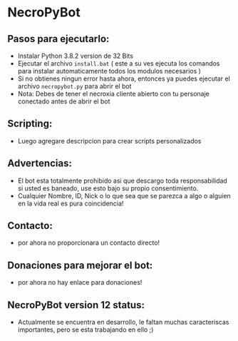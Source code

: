 # NecroPyBot

## Pasos para ejecutarlo:
* Instalar Python 3.8.2 version de 32 Bits
* Ejecutar el archivo `install.bat` ( este a su ves ejecuta los comandos para instalar automaticamente todos los modulos necesarios )
* Si no obtienes ningun error hasta ahora, entonces ya puedes ejecutar el archivo `necropybot.py` para abrir el bot
* Nota: Debes de tener el necroxia cliente abierto con tu personaje conectado antes de abrir el bot

## Scripting:
* Luego agregare descripcion para crear scripts personalizados

## Advertencias:
* El bot esta totalmente prohibido asi que descargo toda responsabilidad si usted es baneado, use esto bajo su propio consentimiento.
* Cualquier Nombre, ID, Nick o lo que sea que se parezca a algo o alguien en la vida real es pura coincidencia!

## Contacto:
* por ahora no proporcionara un contacto directo!

## Donaciones para mejorar el bot:
* por ahora no hay enlace para donaciones!

## NecroPyBot version 12 status:
* Actualmente se encuentra en desarrollo, le faltan muchas caracteriscas importantes, pero se esta trabajando en ello ;)
